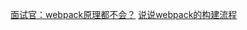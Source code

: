 [面试官：webpack原理都不会？](https://github.com/Cosen95/blog/issues/48)
[说说webpack的构建流程](https://github.com/febobo/web-interview/issues/122)